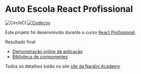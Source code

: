 # Auto Escola React Profissional

![CircleCI](https://img.shields.io/circleci/build/github/maur32/autoescola-reactprofissional)
[![Codecov](https://codecov.io/gh/maur32/autoescola-reactprofissional/branch/master/graph/badge.svg?token=YFVD4V4R01)](https://codecov.io/gh/maur32/autoescola-reactprofissional)

Este projeto foi desenvolvido durante o curso [React Profissional](https://nardiniacademy.com/).

Resultado final:

- [Demonstração online da aplicação](https://autoescola-reactprofissional.vercel.app/)
- [Biblioteca de componentes](https://master--5ffc7aa66e934400215353d6.chromatic.com)

Todos os detalhes estão no site [site da Nardini Academy](https://nardiniacademy.com/)

